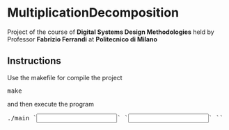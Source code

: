 # MultiplicationDecomposition

Project of the course of __Digital Systems Design Methodologies__ held by Professor __Fabrizio Ferrandi__ at __Politecnico di Milano__

## Instructions

Use the makefile for compile the project

<pre>
make
</pre>

and then execute the program

<pre>
./main `<input length 1>` `<input length 2>` `<first factor>` `<second factor>`
</pre>

